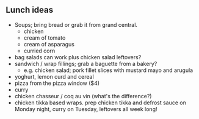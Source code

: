 ## Lunch ideas

* Soups; bring bread or grab it from grand central.
  * chicken
  * cream of tomato
  * cream of asparagus
  * curried corn
* bag salads can work plus chicken salad leftovers?
* sandwich / wrap fillings; grab a baguette from a bakery?
  * e.g. chicken salad; pork fillet slices with mustard mayo and arugula
* yoghurt, lemon curd and cereal
* pizza from the pizza window ($4)
* curry
* chicken chasseur / coq au vin (what's the difference?)
* chicken tikka based wraps. prep chicken tikka and defrost sauce on Monday night, curry on Tuesday, leftovers all week long!